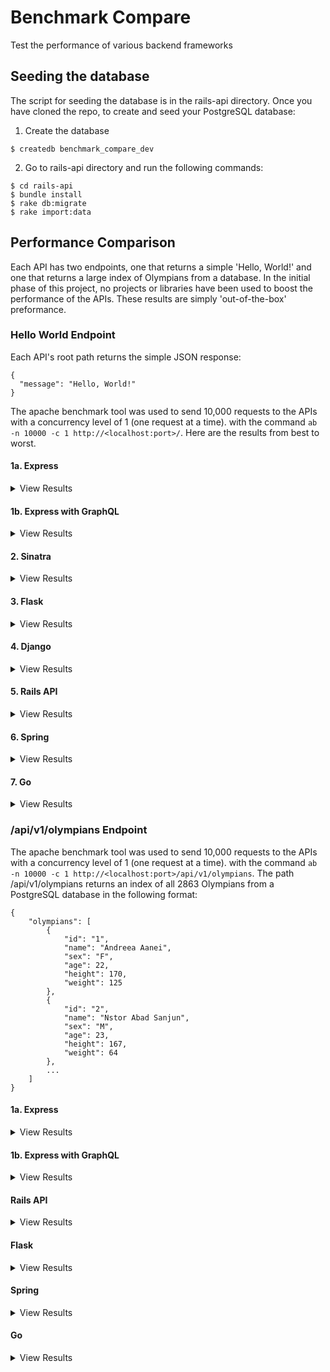 # Benchmark Compare
Test the performance of various backend frameworks

## Seeding the database
The script for seeding the database is in the rails-api directory. Once you have cloned the repo, to create and seed your PostgreSQL database:

1. Create the database
```
$ createdb benchmark_compare_dev
```
2. Go to rails-api directory and run the following commands:
```
$ cd rails-api
$ bundle install
$ rake db:migrate
$ rake import:data
```

## Performance Comparison
Each API has two endpoints, one that returns a simple 'Hello, World!' and one that returns a large index of Olympians from a database. In the initial phase of this project, no projects or libraries have been used to boost the performance of the APIs. These results are simply 'out-of-the-box' preformance.

### Hello World Endpoint
Each API's root path returns the simple JSON response:
```
{
  "message": "Hello, World!"
}
```
The apache benchmark tool was used to send 10,000 requests to the APIs with a concurrency level of 1 (one request at a time). with the command `ab -n 10000 -c 1 http://<localhost:port>/`. Here are the results from best to worst.

#### 1a. Express
<details>
  <summary>View Results</summary>

```
Document Path:          /
Document Length:        27 bytes

Concurrency Level:      1
Time taken for tests:   3.428 seconds
Complete requests:      10000
Failed requests:        0
Total transferred:      2340000 bytes
HTML transferred:       270000 bytes
Requests per second:    2917.06 [#/sec] (mean)
Time per request:       0.343 [ms] (mean)
Time per request:       0.343 [ms] (mean, across all concurrent requests)
Transfer rate:          666.59 [Kbytes/sec] received

Connection Times (ms)
              min  mean[+/-sd] median   max
Connect:        0    0   1.4      0     136
Processing:     0    0   0.9      0      88
Waiting:        0    0   0.6      0      51
Total:          0    0   1.6      0     137

Percentage of the requests served within a certain time (ms)
  50%      0
  66%      0
  75%      0
  80%      0
  90%      0
  95%      1
  98%      1
  99%      1
 100%    137 (longest request)
```
</details>

#### 1b. Express with GraphQL
<details>
  <summary>View Results</summary>

```
Document Path:          /api/v2/graphql?query=query%7Bmessage%7D
Document Length:        36 bytes

Concurrency Level:      1
Time taken for tests:   5.339 seconds
Complete requests:      10000
Failed requests:        0
Total transferred:      2430000 bytes
HTML transferred:       360000 bytes
Requests per second:    1873.06 [#/sec] (mean)
Time per request:       0.534 [ms] (mean)
Time per request:       0.534 [ms] (mean, across all concurrent requests)
Transfer rate:          444.49 [Kbytes/sec] received

Connection Times (ms)
              min  mean[+/-sd] median   max
Connect:        0    0   0.1      0       2
Processing:     0    0   0.4      0      19
Waiting:        0    0   0.4      0      19
Total:          0    0   0.4      0      19

Percentage of the requests served within a certain time (ms)
  50%      0
  66%      0
  75%      1
  80%      1
  90%      1
  95%      1
  98%      1
  99%      2
 100%     19 (longest request)
```
</details>

#### 2. Sinatra
<details>
  <summary>View Results</summary>

```
Document Path:          /
Document Length:        27 bytes

Concurrency Level:      1
Time taken for tests:   6.656 seconds
Complete requests:      10000
Failed requests:        0
Total transferred:      1310000 bytes
HTML transferred:       270000 bytes
Requests per second:    1502.31 [#/sec] (mean)
Time per request:       0.666 [ms] (mean)
Time per request:       0.666 [ms] (mean, across all concurrent requests)
Transfer rate:          192.19 [Kbytes/sec] received

Connection Times (ms)
              min  mean[+/-sd] median   max
Connect:        0    0   0.2      0       7
Processing:     0    1   0.5      0      25
Waiting:        0    0   0.5      0      25
Total:          0    1   0.6      1      25
WARNING: The median and mean for the processing time are not within a normal deviation
        These results are probably not that reliable.

Percentage of the requests served within a certain time (ms)
  50%      1
  66%      1
  75%      1
  80%      1
  90%      1
  95%      1
  98%      2
  99%      2
 100%     25 (longest request)
```
</details>

#### 3. Flask
<details>
  <summary>View Results</summary>

```
Document Path:          /
Document Length:        27 bytes

Concurrency Level:      1
Time taken for tests:   10.040 seconds
Complete requests:      10000
Failed requests:        0
Total transferred:      1740000 bytes
HTML transferred:       280000 bytes
Requests per second:    996.06 [#/sec] (mean)
Time per request:       1.004 [ms] (mean)
Time per request:       1.004 [ms] (mean, across all concurrent requests)
Transfer rate:          169.25 [Kbytes/sec] received

Connection Times (ms)
              min  mean[+/-sd] median   max
Connect:        0    0   0.1      0       8
Processing:     1    1   1.3      1     124
Waiting:        1    1   0.3      1      10
Total:          1    1   1.3      1     124

Percentage of the requests served within a certain time (ms)
  50%      1
  66%      1
  75%      1
  80%      1
  90%      1
  95%      1
  98%      2
  99%      3
 100%    124 (longest request)
```
</details>

#### 4. Django
<details>
  <summary>View Results</summary>

```
Document Path:          /
Document Length:        27 bytes

Concurrency Level:      1
Time taken for tests:   17.061 seconds
Complete requests:      10000
Failed requests:        0
Total transferred:      2720000 bytes
HTML transferred:       270000 bytes
Requests per second:    586.12 [#/sec] (mean)
Time per request:       1.706 [ms] (mean)
Time per request:       1.706 [ms] (mean, across all concurrent requests)
Transfer rate:          155.69 [Kbytes/sec] received

Connection Times (ms)
              min  mean[+/-sd] median   max
Connect:        0    0   0.2      0       6
Processing:     1    2   2.9      1     260
Waiting:        1    1   1.1      1      71
Total:          1    2   2.9      1     260

Percentage of the requests served within a certain time (ms)
  50%      1
  66%      2
  75%      2
  80%      2
  90%      2
  95%      2
  98%      3
  99%      5
 100%    260 (longest request)
```
</details>

#### 5. Rails API
<details>
  <summary>View Results</summary>

```
Document Path:          /
Document Length:        27 bytes

Concurrency Level:      1
Time taken for tests:   18.885 seconds
Complete requests:      10000
Failed requests:        0
Total transferred:      2620000 bytes
HTML transferred:       270000 bytes
Requests per second:    529.53 [#/sec] (mean)
Time per request:       1.888 [ms] (mean)
Time per request:       1.888 [ms] (mean, across all concurrent requests)
Transfer rate:          135.49 [Kbytes/sec] received

Connection Times (ms)
              min  mean[+/-sd] median   max
Connect:        0    0   0.1      0       7
Processing:     1    2   3.1      2     294
Waiting:        1    2   3.1      1     294
Total:          1    2   3.1      2     294

Percentage of the requests served within a certain time (ms)
  50%      2
  66%      2
  75%      2
  80%      2
  90%      2
  95%      2
  98%      3
  99%      5
 100%    294 (longest request)
```
</details>

#### 6. Spring
<details>
  <summary>View Results</summary>

```
Document Path:          /
Document Length:        27 bytes

Concurrency Level:      1
Time taken for tests:   7.998 seconds
Complete requests:      10000
Failed requests:        0
Total transferred:      1600000 bytes
HTML transferred:       270000 bytes
Requests per second:    1250.34 [#/sec] (mean)
Time per request:       0.800 [ms] (mean)
Time per request:       0.800 [ms] (mean, across all concurrent requests)
Transfer rate:          195.37 [Kbytes/sec] received

Connection Times (ms)
              min  mean[+/-sd] median   max
Connect:        0    0   0.2      0       1
Processing:     0    0   0.2      0       9
Waiting:        0    0   0.2      0       9
Total:          0    1   0.3      1      10

Percentage of the requests served within a certain time (ms)
  50%      1
  66%      1
  75%      1
  80%      1
  90%      1
  95%      1
  98%      1
  99%      1
 100%     10 (longest request)
```
</details>

 #### 7. Go
<details>
  <summary>View Results</summary>

```
Document Path:          /
Document Length:        26 bytes

Concurrency Level:      1
Time taken for tests:   5.623 seconds
Complete requests:      10000
Failed requests:        0
Total transferred:      1430000 bytes
HTML transferred:       260000 bytes
Requests per second:    1778.33 [#/sec] (mean)
Time per request:       0.562 [ms] (mean)
Time per request:       0.562 [ms] (mean, across all concurrent requests)
Transfer rate:          248.34 [Kbytes/sec] received

Connection Times (ms)
              min  mean[+/-sd] median   max
Connect:        0    0   0.1      0       2
Processing:     0    0   0.7      0      51
Waiting:        0    0   0.7      0      51
Total:          0    0   0.7      0      51

Percentage of the requests served within a certain time (ms)
  50%      0
  66%      0
  75%      0
  80%      0
  90%      1
  95%      1
  98%      1
  99%      1
 100%     51 (longest request)
```
</details>

### /api/v1/olympians Endpoint
The apache benchmark tool was used to send 10,000 requests to the APIs with a concurrency level of 1 (one request at a time). with the command `ab -n 10000 -c 1 http://<localhost:port>/api/v1/olympians`. The path /api/v1/olympians returns an index of all 2863 Olympians from a PostgreSQL database in the following format:
```
{
    "olympians": [
        {
            "id": "1",
            "name": "Andreea Aanei",
            "sex": "F",
            "age": 22,
            "height": 170,
            "weight": 125
        },
        {
            "id": "2",
            "name": "Nstor Abad Sanjun",
            "sex": "M",
            "age": 23,
            "height": 167,
            "weight": 64
        },
        ...
    ]
}
```

#### 1a. Express
<details>
  <summary>View Results</summary>

```
Document Path:          /api/v1/olympians
Document Length:        248795 bytes

Concurrency Level:      1
Time taken for tests:   83.442 seconds
Complete requests:      10000
Failed requests:        0
Total transferred:      2490090000 bytes
HTML transferred:       2487950000 bytes
Requests per second:    119.84 [#/sec] (mean)
Time per request:       8.344 [ms] (mean)
Time per request:       8.344 [ms] (mean, across all concurrent requests)
Transfer rate:          29142.91 [Kbytes/sec] received

Connection Times (ms)
              min  mean[+/-sd] median   max
Connect:        0    0   0.1      0       4
Processing:     6    8   3.9      7     189
Waiting:        6    8   3.9      7     189
Total:          6    8   4.0      8     189

Percentage of the requests served within a certain time (ms)
  50%      8
  66%      8
  75%      8
  80%      8
  90%      9
  95%     11
  98%     17
  99%     25
 100%    189 (longest request)
 ```
 </details>

 #### 1b. Express with GraphQL
 <details>
  <summary>View Results</summary>

 ```
Document Path:          /api/v2/graphql?query=query%7Bolympians%7Bid%20name%20sex%20age%20height%20weight%7D%7D
Document Length:        248804 bytes

Concurrency Level:      1
Time taken for tests:   303.175 seconds
Complete requests:      10000
Failed requests:        0
Total transferred:      2490180000 bytes
HTML transferred:       2488040000 bytes
Requests per second:    32.98 [#/sec] (mean)
Time per request:       30.317 [ms] (mean)
Time per request:       30.317 [ms] (mean, across all concurrent requests)
Transfer rate:          8021.18 [Kbytes/sec] received

Connection Times (ms)
              min  mean[+/-sd] median   max
Connect:        0    0   0.2      0       7
Processing:    25   30   5.9     28     143
Waiting:       25   30   5.9     28     142
Total:         26   30   6.0     28     143

Percentage of the requests served within a certain time (ms)
  50%     28
  66%     29
  75%     31
  80%     34
  90%     38
  95%     40
  98%     46
  99%     51
 100%    143 (longest request)
 ```
 </details>

 #### Rails API
 <details>
  <summary>View Results</summary>

 ```
 Document Path:          /api/v1/olympians
Document Length:        243069 bytes

Concurrency Level:      1
Time taken for tests:   1551.873 seconds
Complete requests:      10000
Failed requests:        0
Total transferred:      2433040000 bytes
HTML transferred:       2430690000 bytes
Requests per second:    6.44 [#/sec] (mean)
Time per request:       155.187 [ms] (mean)
Time per request:       155.187 [ms] (mean, across all concurrent requests)
Transfer rate:          1531.06 [Kbytes/sec] received

Connection Times (ms)
              min  mean[+/-sd] median   max
Connect:        0    0   0.2      0       9
Processing:   123  155  19.1    151     396
Waiting:      123  155  19.1    151     395
Total:        124  155  19.1    151     396

Percentage of the requests served within a certain time (ms)
  50%    151
  66%    159
  75%    163
  80%    167
  90%    179
  95%    190
  98%    205
  99%    216
 100%    396 (longest request)
```
</details>

#### Flask
<details>
  <summary>View Results</summary>

<details>
  <summary>With gunicorn/gevent (1 worker thread)</summary>

```
Document Path:          /api/v1/olympians
Document Length:        243070 bytes

Concurrency Level:      1
Time taken for tests:   987.431 seconds
Complete requests:      10000
Failed requests:        0
Total transferred:      2432200000 bytes
HTML transferred:       2430700000 bytes
Requests per second:    10.13 [#/sec] (mean)
Time per request:       98.743 [ms] (mean)
Time per request:       98.743 [ms] (mean, across all concurrent requests)
Transfer rate:          2405.43 [Kbytes/sec] received

Connection Times (ms)
              min  mean[+/-sd] median   max
Connect:        0    0   0.1      0       7
Processing:    85   99  15.3     93     535
Waiting:       85   98  15.2     92     535
Total:         85   99  15.3     93     535

Percentage of the requests served within a certain time (ms)
  50%     93
  66%    102
  75%    105
  80%    106
  90%    111
  95%    120
  98%    131
  99%    141
 100%    535 (longest request)
```
</details>

<details>
  <summary>With gunicorn/gevent (15 worker threads)</summary>

```
Server Software:        gunicorn/20.0.4
Server Hostname:        127.0.0.1
Server Port:            8000

Document Path:          /api/v1/olympians
Document Length:        426309 bytes

Concurrency Level:      10
Time taken for tests:   645.868 seconds
Complete requests:      10000
Failed requests:        0
Total transferred:      4264650000 bytes
HTML transferred:       4263090000 bytes
Requests per second:    15.48 [#/sec] (mean)
Time per request:       645.868 [ms] (mean)
Time per request:       64.587 [ms] (mean, across all concurrent requests)
Transfer rate:          6448.22 [Kbytes/sec] received

Connection Times (ms)
              min  mean[+/-sd] median   max
Connect:        0    0   0.0      0       1
Processing:   192  645 103.6    621    2562
Waiting:      192  644 103.5    620    2562
Total:        192  645 103.6    621    2562

Percentage of the requests served within a certain time (ms)
  50%    621
  66%    656
  75%    684
  80%    707
  90%    775
  95%    834
  98%    919
  99%    980
 100%   2562 (longest request)
```
</details>
</details>

#### Spring
<details>
  <summary>View Results</summary>

```
Document Path:          /api/v1/olympians
Document Length:        243264 bytes

Concurrency Level:      1
Time taken for tests:   249.203 seconds
Complete requests:      10000
Failed requests:        0
Total transferred:      2433690000 bytes
HTML transferred:       2432640000 bytes
Requests per second:    40.13 [#/sec] (mean)
Time per request:       24.920 [ms] (mean)
Time per request:       24.920 [ms] (mean, across all concurrent requests)
Transfer rate:          9536.99 [Kbytes/sec] received

Connection Times (ms)
              min  mean[+/-sd] median   max
Connect:        0    0   0.1      0       5
Processing:    18   25   6.7     24     403
Waiting:       14   20   6.2     20     387
Total:         18   25   6.7     24     403

Percentage of the requests served within a certain time (ms)
  50%     24
  66%     25
  75%     25
  80%     26
  90%     28
  95%     30
  98%     33
  99%     36
 100%    403 (longest request)
```
</details>

#### Go
<details>
  <summary>View Results</summary>

```
Document Path:          /api/v1/olympians/
Document Length:        284103 bytes

Concurrency Level:      1
Time taken for tests:   69.799 seconds
Complete requests:      10000
Failed requests:        0
Total transferred:      2842000000 bytes
HTML transferred:       2841030000 bytes
Requests per second:    143.27 [#/sec] (mean)
Time per request:       6.980 [ms] (mean)
Time per request:       6.980 [ms] (mean, across all concurrent requests)
Transfer rate:          53753.93 [Kbytes/sec] received

Connection Times (ms)
              min  mean[+/-sd] median   max
Connect:        0    0   0.2      0      14
Processing:     5    6   4.4      6     237
Waiting:        5    6   4.4      6     237
Total:          5    7   4.5      6     240

Percentage of the requests served within a certain time (ms)
  50%      6
  66%      6
  75%      7
  80%      7
  90%      8
  95%      9
  98%     11
  99%     21
 100%    240 (longest request)
```
</details>
